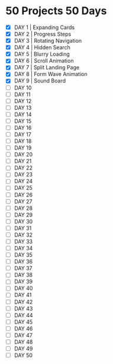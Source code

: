 # 50 Projects 50 Days

- [x] DAY 1 | Expanding Cards
- [x] DAY 2 | Progress Steps
- [x] DAY 3 | Rotating Navigation
- [x] DAY 4 | Hidden Search
- [x] DAY 5 | Blurry Loading
- [x] DAY 6 | Scroll Animation
- [x] DAY 7 | Split Landing Page
- [x] DAY 8 | Form Wave Animation
- [x] DAY 9 | Sound Board
- [ ] DAY 10
- [ ] DAY 11
- [ ] DAY 12
- [ ] DAY 13
- [ ] DAY 14
- [ ] DAY 15
- [ ] DAY 16
- [ ] DAY 17
- [ ] DAY 18
- [ ] DAY 19
- [ ] DAY 20
- [ ] DAY 21
- [ ] DAY 22
- [ ] DAY 23
- [ ] DAY 24
- [ ] DAY 25
- [ ] DAY 26
- [ ] DAY 27
- [ ] DAY 28
- [ ] DAY 29
- [ ] DAY 30
- [ ] DAY 31
- [ ] DAY 32
- [ ] DAY 33
- [ ] DAY 34
- [ ] DAY 35
- [ ] DAY 36
- [ ] DAY 37
- [ ] DAY 38
- [ ] DAY 39
- [ ] DAY 40
- [ ] DAY 41
- [ ] DAY 42
- [ ] DAY 43
- [ ] DAY 44
- [ ] DAY 45
- [ ] DAY 46
- [ ] DAY 47
- [ ] DAY 48
- [ ] DAY 49
- [ ] DAY 50
